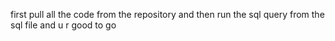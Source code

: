 first pull all the code from the repository and then run the sql query from the sql file and u r good to go
